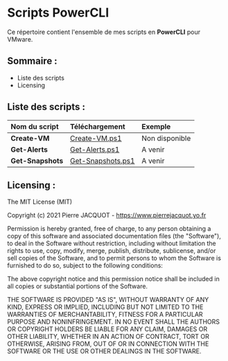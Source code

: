# Scripts PowerCLI
Ce répertoire contient l'ensemble de mes scripts en **PowerCLI** pour VMware.

## Sommaire :
- Liste des scripts
- Licensing

## Liste des scripts :
| Nom du script | Téléchargement | Exemple |
|:---|:---|:---|
| **Create-VM** | [Create-VM.ps1](Create-VM/Create-VM.ps1) | Non disponible |
| **Get-Alerts** | [Get-Alerts.ps1](Get-Alerts/Get-Alerts.ps1) | A venir |
| **Get-Snapshots** | [Get-Snapshots.ps1](Get-Snapshots/Get-Snapshots.ps1) | A venir |

## Licensing :
The MIT License (MIT)

Copyright (c) 2021 Pierre JACQUOT - https://www.pierrejacquot.yo.fr

Permission is hereby granted, free of charge, to any person obtaining a copy
of this software and associated documentation files (the "Software"), to deal
in the Software without restriction, including without limitation the rights
to use, copy, modify, merge, publish, distribute, sublicense, and/or sell
copies of the Software, and to permit persons to whom the Software is
furnished to do so, subject to the following conditions:

The above copyright notice and this permission notice shall be included in all
copies or substantial portions of the Software.

THE SOFTWARE IS PROVIDED "AS IS", WITHOUT WARRANTY OF ANY KIND, EXPRESS OR
IMPLIED, INCLUDING BUT NOT LIMITED TO THE WARRANTIES OF MERCHANTABILITY,
FITNESS FOR A PARTICULAR PURPOSE AND NONINFRINGEMENT. IN NO EVENT SHALL THE
AUTHORS OR COPYRIGHT HOLDERS BE LIABLE FOR ANY CLAIM, DAMAGES OR OTHER
LIABILITY, WHETHER IN AN ACTION OF CONTRACT, TORT OR OTHERWISE, ARISING FROM,
OUT OF OR IN CONNECTION WITH THE SOFTWARE OR THE USE OR OTHER DEALINGS IN THE
SOFTWARE.
